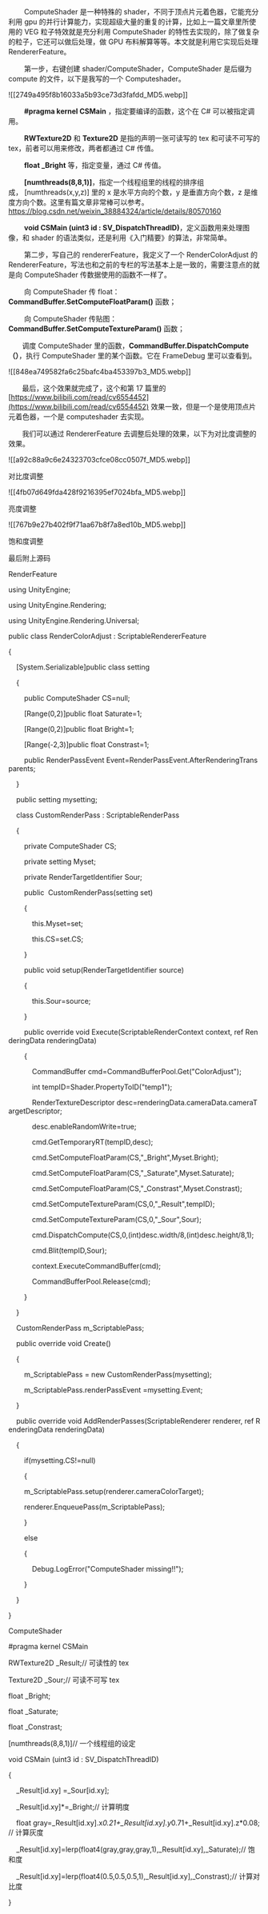         ComputeShader 是一种特殊的 shader，不同于顶点片元着色器，它能充分利用 gpu 的并行计算能力，实现超级大量的重复的计算，比如上一篇文章里所使用的 VEG 粒子特效就是充分利用 ComputeShader 的特性去实现的，除了做复杂的粒子，它还可以做后处理，做 GPU 布料解算等等。本文就是利用它实现后处理 RendererFeature。

        第一步，右键创建 shader/ComputeShader，ComputeShader 是后缀为 compute 的文件，以下是我写的一个 Computeshader。

![[2749a495f8b16033a5b93ce73d3fafdd_MD5.webp]]

        **#pragma kernel CSMain** ，指定要编译的函数，这个在 C# 可以被指定调用。

        **RWTexture2D<float4>** 和 **Texture2D<float4>** 是指的声明一张可读写的 tex 和可读不可写的 tex，前者可以用来修改，两者都通过 C# 传值。

        **float _Bright** 等，指定变量，通过 C# 传值。

        **[numthreads(8,8,1)]**，指定一个线程组里的线程的排序组成， [numthreads(x,y,z)] 里的 x 是水平方向的个数，y 是垂直方向个数，z 是维度方向个数。这里有篇文章非常棒可以参考。https://blog.csdn.net/weixin_38884324/article/details/80570160

        **void CSMain (uint3 id : SV_DispatchThreadID)**，定义函数用来处理图像，和 shader 的语法类似，还是利用《入门精要》的算法，非常简单。

        第二步，写自己的 rendererFeature，我定义了一个 RenderColorAdjust 的 RendererFeature，写法也和之前的专栏的写法基本上是一致的，需要注意点的就是向 ComputeShader 传数据使用的函数不一样了。

        向 ComputeShader 传 float：**CommandBuffer.SetComputeFloatParam()** 函数；

        向 ComputeShader 传贴图：**CommandBuffer.SetComputeTextureParam()** 函数；

       调度 ComputeShader 里的函数，**CommandBuffer.DispatchCompute（）**，执行 ComputeShader 里的某个函数。它在 FrameDebug 里可以查看到。

![[848ea749582fa6c25bafc4ba453397b3_MD5.webp]]

       最后，这个效果就完成了，这个和第 17 篇里的 [https://www.bilibili.com/read/cv6554452](https://www.bilibili.com/read/cv6554452) 效果一致，但是一个是使用顶点片元着色器，一个是 computeshader 去实现。

       我们可以通过 RendererFeature 去调整后处理的效果，以下为对比度调整的效果。

![[a92c88a9c6e24323703cfce08cc0507f_MD5.webp]]

对比度调整

![[4fb07d649fda428f9216395ef7024bfa_MD5.webp]]

亮度调整

![[767b9e27b402f9f71aa67b8f7a8ed10b_MD5.webp]]

饱和度调整

最后附上源码

RenderFeature

using UnityEngine;

using UnityEngine.Rendering;

using UnityEngine.Rendering.Universal;

public class RenderColorAdjust : ScriptableRendererFeature

{

    [System.Serializable]public class setting

    {

        public ComputeShader CS=null;

        [Range(0,2)]public float Saturate=1;

        [Range(0,2)]public float Bright=1;

        [Range(-2,3)]public float Constrast=1;

        public RenderPassEvent Event=RenderPassEvent.AfterRenderingTransparents;

    }

    public setting mysetting;

    class CustomRenderPass : ScriptableRenderPass

    {

        private ComputeShader CS;

        private setting Myset;

        private RenderTargetIdentifier Sour;

        public  CustomRenderPass(setting set)

        {

            this.Myset=set;

            this.CS=set.CS;

        }

        public void setup(RenderTargetIdentifier source)

        {

            this.Sour=source;

        }

        public override void Execute(ScriptableRenderContext context, ref RenderingData renderingData)

        {

            CommandBuffer cmd=CommandBufferPool.Get("ColorAdjust");

            int tempID=Shader.PropertyToID("temp1");

            RenderTextureDescriptor desc=renderingData.cameraData.cameraTargetDescriptor;

            desc.enableRandomWrite=true;

            cmd.GetTemporaryRT(tempID,desc);

            cmd.SetComputeFloatParam(CS,"_Bright",Myset.Bright);

            cmd.SetComputeFloatParam(CS,"_Saturate",Myset.Saturate);

            cmd.SetComputeFloatParam(CS,"_Constrast",Myset.Constrast);

            cmd.SetComputeTextureParam(CS,0,"_Result",tempID);

            cmd.SetComputeTextureParam(CS,0,"_Sour",Sour);

            cmd.DispatchCompute(CS,0,(int)desc.width/8,(int)desc.height/8,1);

            cmd.Blit(tempID,Sour);

            context.ExecuteCommandBuffer(cmd);

            CommandBufferPool.Release(cmd);

        }

    }

    CustomRenderPass m_ScriptablePass;

    public override void Create()

    {

        m_ScriptablePass = new CustomRenderPass(mysetting);

        m_ScriptablePass.renderPassEvent =mysetting.Event;

    }

    public override void AddRenderPasses(ScriptableRenderer renderer, ref RenderingData renderingData)

    {

        if(mysetting.CS!=null)

        {

        m_ScriptablePass.setup(renderer.cameraColorTarget);

        renderer.EnqueuePass(m_ScriptablePass);

        }

        else

        {

            Debug.LogError("ComputeShader missing!!");

        }

    }

}

ComputeShader

#pragma kernel CSMain 

RWTexture2D<float4> _Result;// 可读性的 tex

Texture2D<float4> _Sour;// 可读不可写 tex

float _Bright;

float _Saturate;

float _Constrast;

[numthreads(8,8,1)]// 一个线程组的设定

void CSMain (uint3 id : SV_DispatchThreadID)

{

    _Result[id.xy] =_Sour[id.xy];

    _Result[id.xy]*=_Bright;// 计算明度

    float gray=_Result[id.xy].x*0.21+_Result[id.xy].y*0.71+_Result[id.xy].z*0.08;// 计算灰度

    _Result[id.xy]=lerp(float4(gray,gray,gray,1),_Result[id.xy],_Saturate);// 饱和度

    _Result[id.xy]=lerp(float4(0.5,0.5,0.5,1),_Result[id.xy],_Constrast);// 计算对比度

}
